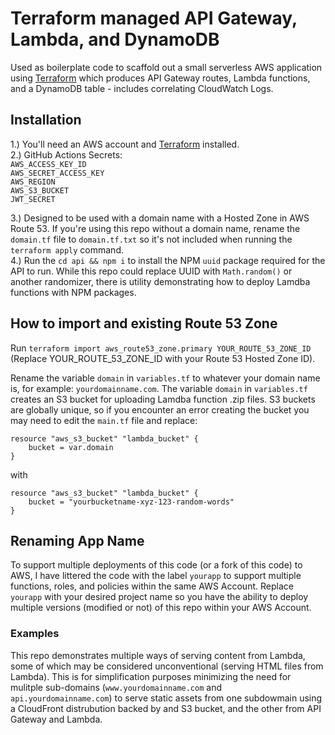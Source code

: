 # Terraform managed API Gateway, Lambda, and DynamoDB

Used as boilerplate code to scaffold out a small serverless AWS application using [Terraform](https://www.terraform.io) which produces API Gateway routes, Lambda functions, and a DynamoDB table - includes correlating CloudWatch Logs.

## Installation

1.) You'll need an AWS account and [Terraform](https://www.terraform.io) installed.  
2.) GitHub Actions Secrets:  
`AWS_ACCESS_KEY_ID`  
`AWS_SECRET_ACCESS_KEY`  
`AWS_REGION`  
`AWS_S3_BUCKET`  
`JWT_SECRET`

3.) Designed to be used with a domain name with a Hosted Zone in AWS Route 53. If you're using this repo without a domain name, rename the `domain.tf` file to `domain.tf.txt` so it's not included when running the `terraform apply` command.  
4.) Run the `cd api && npm i` to install the NPM `uuid` package required for the API to run. While this repo could replace UUID with `Math.random()` or another randomizer, there is utility demonstrating how to deploy Lamdba functions with NPM packages.

## How to import and existing Route 53 Zone

Run `terraform import aws_route53_zone.primary YOUR_ROUTE_53_ZONE_ID` (Replace YOUR_ROUTE_53_ZONE_ID with your Route 53 Hosted Zone ID).

Rename the variable `domain` in `variables.tf` to whatever your domain name is, for example: `yourdomainname.com`. The variable `domain` in `variables.tf` creates an S3 bucket for uploading Lamdba function .zip files. S3 buckets are globally unique, so if you encounter an error creating the bucket you may need to edit the `main.tf` file and replace:

```
resource "aws_s3_bucket" "lambda_bucket" {
	bucket = var.domain
}
```

with

```
resource "aws_s3_bucket" "lambda_bucket" {
	bucket = "yourbucketname-xyz-123-random-words"
}
```

## Renaming App Name

To support multiple deployments of this code (or a fork of this code) to AWS, I have littered the code with the label `yourapp` to support multiple functions, roles, and policies within the same AWS Account. Replace `yourapp` with your desired project name so you have the ability to deploy multiple versions (modified or not) of this repo within your AWS Account.

### Examples

This repo demonstrates multiple ways of serving content from Lambda, some of which may be considered unconventional (serving HTML files from Lambda). This is for simplification purposes minimizing the need for mulitple sub-domains (`www.yourdomainname.com` and `api.yourdomainname.com`) to serve static assets from one subdowmain using a CloudFront distrubution backed by and S3 bucket, and the other from API Gateway and Lambda.
